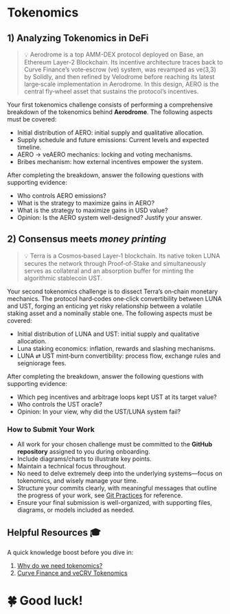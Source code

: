 # Tokenomics

## 1) Analyzing Tokenomics in DeFi

> 💡 Aerodrome is a top AMM-DEX protocol deployed on Base, an Ethereum Layer-2 Blockchain. Its incentive architecture traces back to Curve Finance’s vote‑escrow (ve) system, was revamped as ve(3,3) by Solidly, and then refined by Velodrome before reaching its latest large‑scale implementation in Aerodrome. In this design, AERO is the central fly‑wheel asset that sustains the protocol’s incentives.

Your first tokenomics challenge consists of performing a comprehensive breakdown of the tokenomics behind **Aerodrome**. The following aspects must be covered:

- Initial distribution of AERO: initial supply and qualitative allocation.
- Supply schedule and future emissions: Current levels and expected timeline. 
- AERO → veAERO mechanics: locking and voting mechanisms.
- Bribes mechanism: how external incentives empower the system.

After completing the breakdown, answer the following questions with supporting evidence:

- Who controls AERO emissions?
- What is the strategy to maximize gains in AERO?
- What is the strategy to maximize gains in USD value?
- Opinion: Is the AERO system well-designed? Justify your answer.

## 2) Consensus meets *money printing*

> 💡 Terra is a Cosmos‑based Layer‑1 blockchain. Its native token LUNA secures the network through Proof‑of‑Stake and simultaneously serves as collateral and an absorption buffer for minting the algorithmic stablecoin UST.

Your second tokenomics challenge is to dissect Terra’s on‑chain monetary mechanics. The protocol hard‑codes one‑click convertibility between LUNA and UST, forging an enticing yet risky relationship between a volatile staking asset and a nominally stable one. The following aspects must be covered:

- Initial distribution of LUNA and UST: initial supply and qualitative allocation.
- Luna staking economics: inflation, rewards and slashing mechanisms. 
- LUNA ⇄ UST mint‑burn convertibility: process flow, exchange rules and seigniorage fees.

After completing the breakdown, answer the following questions with supporting evidence:

- Which peg incentives and arbitrage loops kept UST at its target value?
- Who controls the UST oracle?
- Opinion: In your view, why did the UST/LUNA system fail?

### **How to Submit Your Work**

- All work for your chosen challenge must be committed to the **GitHub repository** assigned to you during onboarding.
- Include diagrams/charts to illustrate key points.
- Maintain a technical focus throughout.
- No need to delve extremely deep into the underlying systems—focus on tokenomics, and wisely manage your time.
- Structure your commits clearly, with meaningful messages that outline the progress of your work, see [Git Practices](/docs/processes/github/git-practices.md) for reference.
- Ensure your final submission is well-organized, with supporting files, diagrams, or models included as needed.

## Helpful Resources 🎓

A quick knowledge boost before you dive in:
1. [Why do we need tokenomics?](https://jbba.scholasticahq.com/article/3636-why-do-we-need-tokenomics)
2. [Curve Finance and veCRV Tokenomics](https://research.nansen.ai/articles/curve-finance-and-vecrv-tokenomics)

# 🍀 Good luck!
